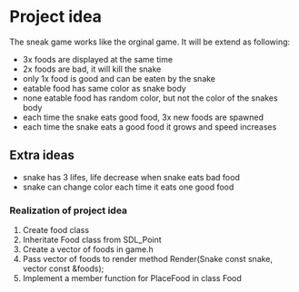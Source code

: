 # Project idea

The sneak game works like the orginal game. 
It will be extend as following: 
* 3x foods are displayed at the same time
* 2x foods are bad, it will kill the snake
* only 1x food is good and can be eaten by the snake 
* eatable food has same color as snake body
* none eatable food has random color, but not the color of the snakes body
* each time the snake eats good food, 3x new foods are spawned
* each time the snake eats a good food it grows and speed increases

## Extra ideas
* snake has 3 lifes, life decrease when snake eats bad food
* snake can change color each time it eats one good food



### Realization of project idea
1. Create food class
2. Inheritate Food class from SDL_Point
3. Create a vector of foods in game.h
4. Pass vector of foods to render method Render(Snake const snake, vector<Food> const &foods);
5. Implement a member function for PlaceFood in class Food